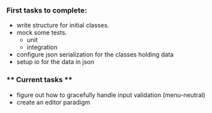 ### **First tasks to complete**:
* write structure for initial classes.
* mock some tests.
    * unit
    * integration
* configure json serialization for the classes holding data
* setup io for the data in json



### ** Current tasks **
* figure out how to gracefully handle input validation (menu-neutral)
* create an editor paradigm




